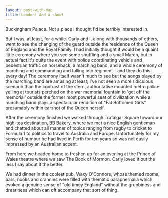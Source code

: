 ```yaml
---
layout: post-with-map
title: London! And a show!
---
```


Buckingham Palace. Not a place I thought I'd be terribly interested in.

But I was, at least, for a while. Carly and I, along with thousands of others, went to see the changing of the guard outside the residence of the Queen of England and the Royal Family. I had initially thought it would be a quaint little ceremony where you see some shuffling and a small March, but in actual fact it's quite the event with police coordinating vehicle and pedestrian traffic on horseback, a marching band, and a whole ceremony of marching and commanding and falling into regiment - and they do this every day! The ceremony itself wasn't much to see but the songs played by the marching band are amusing at least; I've not seen a more ridiculous scenario than the contrast of the stern, authoritative mounted metro police yelling at tourists perched on the war memorial fountain to 'get off the memorial' outside the former most powerful seat of civilization while a marching band plays a spectacular rendition of "Fat Bottomed Girls" presumably within earshot of the Queen herself.

After the ceremony finished we walked through Trafalgar Square toward our high-tea destination, BB Bakery, where we met a nice English gentleman and chatted about all manner of topics ranging from rugby to cricket to Formula 1 to politics to travel to Australia and Europe. Unfortunately for my sense of humour he had lived in Perth for ten years so was not easily impressed by an Australian accent.

From here we headed home to freshen up for an evening at the Prince of Wales theatre where we saw The Book of Mormon. Carly loved it but the less I say about it the better.

We had dinner in the coolest pub, Waxy O'Connors, whose themed rooms, bars, nooks and crannies were filled with thematic paraphernalia which evoked a genuine sense of "old timey England" without the grubbiness and dreariness which can oft accompany that sort of thing.